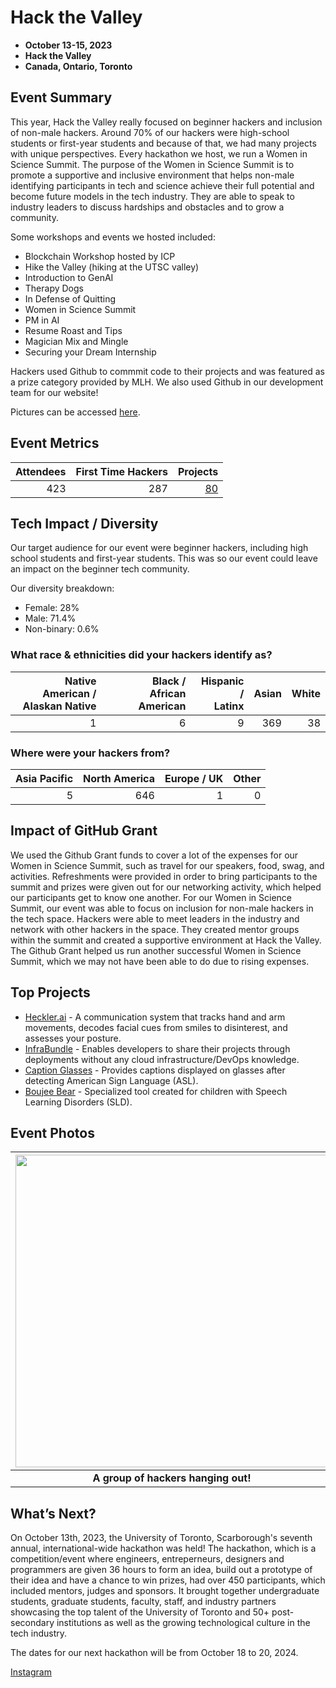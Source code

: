 # Hack the Valley
 - **October 13-15, 2023** 
 - **Hack the Valley**
 - **Canada, Ontario, Toronto**  

## Event Summary

This year, Hack the Valley really focused on beginner hackers and inclusion of non-male hackers. Around 70% of our hackers were high-school students or first-year students and because of that, we had many projects with unique perspectives. Every hackathon we host, we run a Women in Science Summit. The purpose of the Women in Science Summit is to promote a supportive and inclusive environment that helps non-male identifying participants in tech and science achieve their full potential and become future models in the tech industry. They are able to speak to industry leaders to discuss hardships and obstacles and to grow a community. <br>

Some workshops and events we hosted included:
- Blockchain Workshop hosted by ICP
- Hike the Valley (hiking at the UTSC valley)
- Introduction to GenAI
- Therapy Dogs
- In Defense of Quitting
- Women in Science Summit
- PM in AI
- Resume Roast and Tips
- Magician Mix and Mingle
- Securing your Dream Internship

Hackers used Github to commmit code to their projects and was featured as a prize category provided by MLH. We also used Github in our development team for our website!

Pictures can be accessed [here](https://drive.google.com/drive/folders/1nmj3yHzbdqNQHTRYYkiMGSEw05uz3sNL?usp=share_link).

## Event Metrics

| Attendees |First Time Hackers| Projects|
|---------------:|--------------:|------------:|
|423|287|[80](https://hack-the-valley-8.devpost.com/project-gallery)| 

## Tech Impact / Diversity 
Our target audience for our event were beginner hackers, including high school students and first-year students. This was so our event could leave an impact on the beginner tech community.

Our diversity breakdown:
- Female: 28%
- Male: 71.4%
- Non-binary: 0.6%

### What race & ethnicities did your hackers identify as?
| Native American / <br> Alaskan Native | Black / <br> African American | Hispanic / <br> Latinx | Asian | White |
|---------------:|--------------:|------------:|---------:|--------:|
|1|6|9|369|38|


### Where were your hackers from?
| Asia Pacific | North America | Europe / UK | Other |
|---------------:|--------------:|------------:|---------:|
|5|646|1|0|

## Impact of GitHub Grant
We used the Github Grant funds to cover a lot of the expenses for our Women in Science Summit, such as travel for our speakers, food, swag, and activities. Refreshments were provided in order to bring participants to the summit and prizes were given out for our networking activity, which helped our participants get to know one another. For our Women in Science Summit, our event was able to focus on inclusion for non-male hackers in the tech space. Hackers were able to meet leaders in the industry and network with other hackers in the space. They created mentor groups within the summit and created a supportive environment at Hack the Valley. The Github Grant helped us run another successful Women in Science Summit, which we may not have been able to do due to rising expenses.

## Top Projects
- [Heckler.ai](https://devpost.com/software/heckler-ai) - A communication system that tracks hand and arm movements, decodes facial cues from smiles to disinterest, and assesses your posture.
- [InfraBundle](https://devpost.com/software/infrabundle) - Enables developers to share their projects through deployments without any cloud infrastructure/DevOps knowledge.
- [Caption Glasses](https://devpost.com/software/caption-glasses) - Provides captions displayed on glasses after detecting American Sign Language (ASL).
- [Boujee Bear](https://devpost.com/software/boujee-bear) - Specialized tool created for children with Speech Learning Disorders (SLD).

## Event Photos

| <img src="https://drive.google.com/file/d/1cV_P1vrAMQNjyuroGPSMT3GBVM7axZHy/view" width="500" height="auto"> |
|:--:|
| <b> A group of hackers hanging out! </b>|

## What’s Next?
On October 13th, 2023, the University of Toronto, Scarborough's seventh annual, international-wide hackathon was held! The hackathon, which is a competition/event where engineers, entreperneurs, designers and programmers are given 36 hours to form an idea, build out a prototype of their idea and have a chance to win prizes, had over 450 participants, which included mentors, judges and sponsors. It brought together undergraduate students, graduate students, faculty, staff, and industry partners showcasing the top talent of the University of Toronto and 50+ post- secondary institutions as well as the growing technological culture in the tech industry.

The dates for our next hackathon will be from October 18 to 20, 2024.

[Instagram](https://www.instagram.com/hackthevalley/) 

